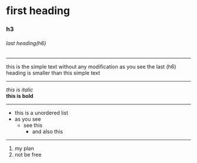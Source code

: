 # first heading

### h3

###### last heading(h6)

---

this is the simple text without any modification as you see the last (h6) heading is smaller than this simple text

---

*this is italic*<br>
**this is bold**<br>

---

* this is a unordered list
* as you see
    * see this 
        * and also this 

---

1. my plan
2. not be free